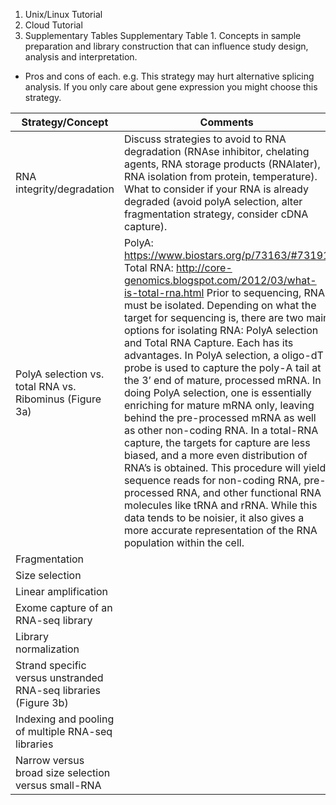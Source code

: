 1. Unix/Linux Tutorial
2. Cloud Tutorial
3. Supplementary Tables
Supplementary Table 1.  Concepts in sample preparation and library construction that can influence study design, analysis and interpretation.
- Pros and cons of each.  e.g. This strategy may hurt alternative splicing analysis.  If you only care about gene expression you might choose this strategy.

| Strategy/Concept | Comments |
|------------------|----------|
| RNA integrity/degradation | Discuss strategies to avoid to RNA degradation (RNAse inhibitor, chelating agents, RNA storage products (RNAlater), RNA isolation from protein, temperature).  What to consider if your RNA is already degraded (avoid polyA selection, alter fragmentation strategy, consider cDNA capture). |
| PolyA selection vs. total RNA vs. Ribominus (Figure 3a) | PolyA: https://www.biostars.org/p/73163/#73191 Total RNA: http://core-genomics.blogspot.com/2012/03/what-is-total-rna.html Prior to sequencing, RNA must be isolated. Depending on what the target for sequencing is, there are two main options for isolating RNA: PolyA selection and Total RNA Capture. Each has its advantages.  In PolyA selection, a oligo-dT probe is used to capture the poly-A tail at the 3’ end of mature, processed mRNA. In doing PolyA selection, one is essentially enriching for mature mRNA only, leaving behind the pre-processed mRNA as well as other non-coding RNA.  In a total-RNA capture, the targets for capture are less biased, and a more even distribution of RNA’s is obtained. This procedure will yield sequence reads for non-coding RNA, pre-processed RNA, and other functional RNA molecules like tRNA and rRNA. While this data tends to be noisier, it also gives a more accurate representation of the RNA population within the cell. | 
| Fragmentation | |
| Size selection | |
| Linear amplification | |
| Exome capture of an RNA-seq library | |
| Library normalization | |
| Strand specific versus unstranded RNA-seq libraries (Figure 3b) | |
| Indexing and pooling of multiple RNA-seq libraries | |
| Narrow versus broad size selection versus small-RNA | |



